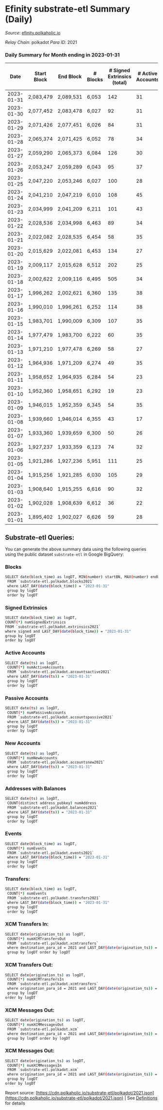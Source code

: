 # Efinity substrate-etl Summary (Daily)

_Source_: [efinity.polkaholic.io](https://efinity.polkaholic.io)

*Relay Chain*: polkadot
*Para ID*: 2021



### Daily Summary for Month ending in 2023-01-31


| Date | Start Block | End Block | # Blocks | # Signed Extrinsics (total) | # Active Accounts | # Passive | # New | # Addresses with Balances | # Events | # Transfers | # XCM Transfers In | # XCM Transfers Out | # XCM In | # XCM Out | Issues | 
| ---- | ----------- | --------- | -------- | --------------------------- | ----------------- | --------- | ----- | ------------------------- | -------- | ----------- | ------------------ | ------------------- | -------- | --------- | ------ |
| 2023-01-31 | 2,083,479 | 2,089,531 | 6,053 | 142 | 31 | 8 | 4 | 15,989 | 13,248 | 24  |   |   |  |  |  |
| 2023-01-30 | 2,077,452 | 2,083,478 | 6,027 | 92 | 31 | 9 | 4 | 15,987 | 12,689 | 26  |   |   |  |  |  |
| 2023-01-29 | 2,071,426 | 2,077,451 | 6,026 | 84 | 31 | 6 | 7 | 15,984 | 12,707 | 18  |   |   |  |  |  |
| 2023-01-28 | 2,065,374 | 2,071,425 | 6,052 | 78 | 34 | 9 | 3 | 15,977 | 12,700 | 21  |   |   |  |  |  |
| 2023-01-27 | 2,059,290 | 2,065,373 | 6,084 | 126 | 30 | 14 | 5 | 15,975 | 12,987 | 25  |   |   |  |  |  |
| 2023-01-26 | 2,053,247 | 2,059,289 | 6,043 | 95 | 37 | 9 | 5 | 15,972 | 12,760 | 30  |   |   |  |  |  |
| 2023-01-25 | 2,047,220 | 2,053,246 | 6,027 | 100 | 28 | 4 | 6 | 15,968 | 12,778 | 16  |   |   |  |  |  |
| 2023-01-24 | 2,041,210 | 2,047,219 | 6,010 | 108 | 45 | 10 | 3 | 15,963 | 12,792 | 30  |   |   |  |  |  |
| 2023-01-23 | 2,034,999 | 2,041,209 | 6,211 | 101 | 43 | 9 | 5 | 15,960 | 13,176 | 27  |   |   |  |  |  |
| 2023-01-22 | 2,028,536 | 2,034,998 | 6,463 | 89 | 34 | 6 | 4 | 15,955 | 13,613 | 17  |   |   |  |  |  |
| 2023-01-21 | 2,022,082 | 2,028,535 | 6,454 | 58 | 35 | 9 | 8 | 15,952 | 13,319 | 21  |   |   |  |  |  |
| 2023-01-20 | 2,015,629 | 2,022,081 | 6,453 | 134 | 27 | 12 | 5 | 15,945 | 13,947 | 28  |   |   |  |  |  |
| 2023-01-19 | 2,009,117 | 2,015,628 | 6,512 | 202 | 25 | 16 | 7 | 15,941 | 14,703 | 28  |   |   |  |  |  |
| 2023-01-18 | 2,002,622 | 2,009,116 | 6,495 | 505 | 34 | 16 | 8 | 15,934 | 17,473 | 42  |   |   |  |  |  |
| 2023-01-17 | 1,996,262 | 2,002,621 | 6,360 | 135 | 38 | 10 | 10 | 15,927 | 13,755 | 34  |   |   |  |  |  |
| 2023-01-16 | 1,990,010 | 1,996,261 | 6,252 | 114 | 38 | 19 | 13 | 15,920 | 13,115 | 44  |   |   |  |  |  |
| 2023-01-15 | 1,983,701 | 1,990,009 | 6,309 | 107 | 35 | 10 | 5 | 15,907 | 13,146 | 23  |   |   |  |  |  |
| 2023-01-14 | 1,977,479 | 1,983,700 | 6,222 | 60 | 35 | 7 | 9 | 15,903 | 12,773 | 32  |   |   |  |  |  |
| 2023-01-13 | 1,971,210 | 1,977,478 | 6,269 | 58 | 27 | 4 | 6 | 15,894 | 12,884 | 18  |   |   |  |  |  |
| 2023-01-12 | 1,964,936 | 1,971,209 | 6,274 | 49 | 35 | 8 | 3 | 15,888 | 12,874 | 18  |   |   |  |  |  |
| 2023-01-11 | 1,958,652 | 1,964,935 | 6,284 | 54 | 23 | 3 | 3 | 15,886 | 12,994 | 13  |   |   |  |  |  |
| 2023-01-10 | 1,952,360 | 1,958,651 | 6,292 | 19 | 23 | 4 | 2 | 15,883 | 12,730 | 11  |   |   |  |  |  |
| 2023-01-09 | 1,946,015 | 1,952,359 | 6,345 | 54 | 35 | 4 | 4 | 15,881 | 13,098 | 16  |   |   |  |  |  |
| 2023-01-08 | 1,939,660 | 1,946,014 | 6,355 | 43 | 17 | 7 | 3 | 15,878 | 13,088 | 12  |   |   |  |  |  |
| 2023-01-07 | 1,933,360 | 1,939,659 | 6,300 | 50 | 26 | 3 | 4 | 15,875 | 13,031 | 5  |   |   |  |  |  |
| 2023-01-06 | 1,927,237 | 1,933,359 | 6,123 | 74 | 32 | 2 | 2 | 15,871 | 12,837 | 13  |   |   |  |  |  |
| 2023-01-05 | 1,921,286 | 1,927,236 | 5,951 | 111 | 25 | 9 | 9 | 15,869 | 12,837 | 20  |   |   |  |  |  |
| 2023-01-04 | 1,915,256 | 1,921,285 | 6,030 | 105 | 29 | 10 | 2 | 15,860 | 12,886 | 20  |   |   |  |  |  |
| 2023-01-03 | 1,908,640 | 1,915,255 | 6,616 | 90 | 32 | 6 | 6 | 15,858 | 13,939 | 18  |   |   |  |  |  |
| 2023-01-02 | 1,902,028 | 1,908,639 | 6,612 | 36 | 22 | 2 | 2 | 15,853 | 13,479 | 7  |   |   |  |  |  |
| 2023-01-01 | 1,895,402 | 1,902,027 | 6,626 | 59 | 28 | 10 | 5 | 15,851 | 13,688 | 14  |   |   |  |  |  |

## Substrate-etl Queries:
You can generate the above summary data using the following queries using the public dataset `substrate-etl` in Google BigQuery:

### Blocks
```bash
SELECT date(block_time) as logDT, MIN(number) startBN, MAX(number) endBN, COUNT(*) numBlocks 
 FROM `substrate-etl.polkadot.blocks2021`  
 where LAST_DAY(date(block_time)) = "2023-01-31" 
 group by logDT 
 order by logDT
```

### Signed Extrinsics
```bash
SELECT date(block_time) as logDT, 
COUNT(*) numSignedExtrinsics 
FROM `substrate-etl.polkadot.extrinsics2021`  
where signed and LAST_DAY(date(block_time)) = "2023-01-31" 
group by logDT 
order by logDT
```

### Active Accounts
```bash
SELECT date(ts) as logDT, 
 COUNT(*) numActiveAccounts 
 FROM `substrate-etl.polkadot.accountsactive2021` 
 where LAST_DAY(date(ts)) = "2023-01-31" 
 group by logDT 
 order by logDT
```

### Passive Accounts
```bash
SELECT date(ts) as logDT, 
 COUNT(*) numPassiveAccounts 
 FROM `substrate-etl.polkadot.accountspassive2021` 
 where LAST_DAY(date(ts)) = "2023-01-31" 
 group by logDT 
 order by logDT
```

### New Accounts
```bash
SELECT date(ts) as logDT, 
 COUNT(*) numNewAccounts 
 FROM `substrate-etl.polkadot.accountsnew2021` 
 where LAST_DAY(date(ts)) = "2023-01-31" 
 group by logDT
 order by logDT
```

### Addresses with Balances
```bash
SELECT date(ts) as logDT,
 COUNT(distinct address_pubkey) numAddress 
 FROM `substrate-etl.polkadot.balances2021` 
 where LAST_DAY(date(ts)) = "2023-01-31" 
 group by logDT 
 order by logDT
```

### Events
```bash
SELECT date(block_time) as logDT, 
 COUNT(*) numEvents 
 FROM `substrate-etl.polkadot.events2021` 
 where LAST_DAY(date(block_time)) = "2023-01-31" 
 group by logDT 
 order by logDT
```

### Transfers:
```bash
SELECT date(block_time) as logDT, 
 COUNT(*) numEvents 
 FROM `substrate-etl.polkadot.transfers2021` 
 where LAST_DAY(date(block_time)) = "2023-01-31" 
 group by logDT 
 order by logDT
```

### XCM Transfers In:
```bash
SELECT date(origination_ts) as logDT, 
 COUNT(*) numXCMTransfersOut 
 FROM `substrate-etl.polkadot.xcmtransfers` 
 where destination_para_id = 2021 and LAST_DAY(date(origination_ts)) = "2023-01-31" 
 group by logDT order by logDT
```

### XCM Transfers Out:
```bash
SELECT date(origination_ts) as logDT, 
 COUNT(*) numXCMTransfersIn 
 FROM `substrate-etl.polkadot.xcmtransfers` 
 where origination_para_id = 2021 and LAST_DAY(date(origination_ts)) = "2023-01-31" 
 group by logDT 
order by logDT
```

### XCM Messages Out:
```bash
SELECT date(origination_ts) as logDT, 
 COUNT(*) numXCMMessagesOut 
 FROM `substrate-etl.polkadot.xcm` 
 where destination_para_id = 2021 and LAST_DAY(date(origination_ts)) = "2023-01-31" 
 group by logDT order by logDT
```

### XCM Messages Out:
```bash
SELECT date(origination_ts) as logDT, 
 COUNT(*) numXCMMessagesIn 
 FROM `substrate-etl.polkadot.xcm` 
 where origination_para_id = 2021 and LAST_DAY(date(origination_ts)) = "2023-01-31" 
 group by logDT 
order by logDT
```


Report source: [https://cdn.polkaholic.io/substrate-etl/polkadot/2021.json](https://cdn.polkaholic.io/substrate-etl/polkadot/2021.json) | See [Definitions](/DEFINITIONS.md) for details
